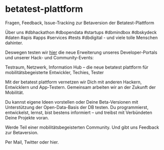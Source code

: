 # betatest-plattform
Fragen, Feedback, Issue-Tracking zur Betaversion der Betatest-Plattform


Über uns
#dbhackathon #dbopendata #startups #dbmindbox #dbskydeck #daten #apis #apps #services #tests #dbdigital - und viele tolle Menschen dahinter.

Deswegen testen wir [hier](https://betatestplattform.noncd.db.de/) die neue Erweiterung unseres Developer-Portals und unserer Hack- und Community-Events:

Testraum, Netzwerk, Information Hub – die neue betatest plattform für mobilitätsbegeisterte Entwickler, Techies, Tester

Mit der betatest plattform vernetzen wir Dich mit anderen Hackern, Entwicklern und App-Testern. Gemeinsam arbeiten wir an der Zukunft der Mobilität.

Du kannst eigene Ideen vorstellen oder Deine Beta-Versionen mit Unterstützung der Open-Data-Basis der DB testen. Du programmierst, entwickelst, lernst, bist bestens informiert – und treibst mit Verbündeten Deine Projekte voran.

Werde Teil einer mobilitätsbegeisterten Community. Und gibt uns Feedback zur Betaversion.

Per Mail, Twitter oder hier.
